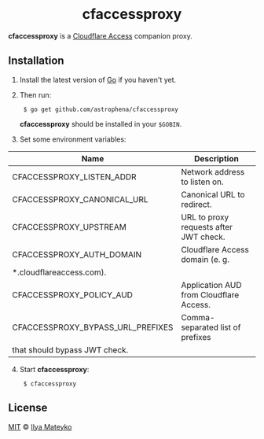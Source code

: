 <div align="center">
  <br>
  <h1>cfaccessproxy</h1>
</div>

**cfaccessproxy** is a [Cloudflare Access](https://developers.cloudflare.com/access/) companion proxy.

## Installation

1. Install the latest version of [Go](https://golang.org) if you haven't yet.

2. Then run:

        $ go get github.com/astrophena/cfaccessproxy

   **cfaccessproxy** should be installed in your `$GOBIN`.

3. Set some environment variables:

| Name | Description |
| ---- | ----------- |
| CFACCESSPROXY_LISTEN_ADDR | Network address to listen on. |
| CFACCESSPROXY_CANONICAL_URL | Canonical URL to redirect. |
| CFACCESSPROXY_UPSTREAM | URL to proxy requests after JWT check. |
| CFACCESSPROXY_AUTH_DOMAIN | Cloudflare Access domain (e. g.
\*.cloudflareaccess.com). |
| CFACCESSPROXY_POLICY_AUD | Application AUD from Cloudflare Access. |
| CFACCESSPROXY_BYPASS_URL_PREFIXES | Comma-separated list of prefixes
that should bypass JWT check. |

4. Start **cfaccessproxy**:

        $ cfaccessproxy

## License

[MIT](LICENSE.md) © [Ilya Mateyko](https://github.com/astrophena)
